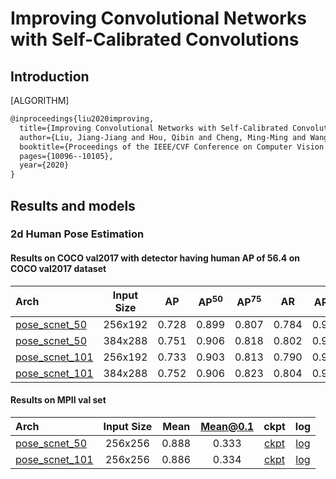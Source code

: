 # Improving Convolutional Networks with Self-Calibrated Convolutions

## Introduction

[ALGORITHM]

```latex
@inproceedings{liu2020improving,
  title={Improving Convolutional Networks with Self-Calibrated Convolutions},
  author={Liu, Jiang-Jiang and Hou, Qibin and Cheng, Ming-Ming and Wang, Changhu and Feng, Jiashi},
  booktitle={Proceedings of the IEEE/CVF Conference on Computer Vision and Pattern Recognition},
  pages={10096--10105},
  year={2020}
}
```

## Results and models

### 2d Human Pose Estimation

#### Results on COCO val2017 with detector having human AP of 56.4 on COCO val2017 dataset

| Arch | Input Size | AP | AP<sup>50</sup> | AP<sup>75</sup> | AR | AR<sup>50</sup> | ckpt | log |
| :----------------- | :-----------: | :------: | :------: | :------: | :------: | :------: |:------: |:------: |
| [pose_scnet_50](/configs/top_down/scnet/coco/scnet50_coco_256x192.py)   | 256x192 | 0.728 | 0.899 | 0.807 | 0.784 | 0.938 | [ckpt](https://download.openmmlab.com/mmpose/top_down/scnet/scnet50_coco_256x192-6920f829_20200709.pth) | [log](https://download.openmmlab.com/mmpose/top_down/scnet/scnet50_coco_256x192_20200709.log.json) |
| [pose_scnet_50](/configs/top_down/scnet/coco/scnet50_coco_384x288.py)   | 384x288 | 0.751 | 0.906 | 0.818 | 0.802 | 0.943 | [ckpt](https://download.openmmlab.com/mmpose/top_down/scnet/scnet50_coco_384x288-9cacd0ea_20200709.pth) | [log](https://download.openmmlab.com/mmpose/top_down/scnet/scnet50_coco_384x288_20200709.log.json) |
| [pose_scnet_101](/configs/top_down/scnet/coco/scnet101_coco_256x192.py)  | 256x192 | 0.733 | 0.903 | 0.813 | 0.790 | 0.941 | [ckpt](https://download.openmmlab.com/mmpose/top_down/scnet/scnet101_coco_256x192-6d348ef9_20200709.pth) | [log](https://download.openmmlab.com/mmpose/top_down/scnet/scnet101_coco_256x192_20200709.log.json) |
| [pose_scnet_101](/configs/top_down/scnet/coco/scnet101_coco_384x288.py)  | 384x288 | 0.752 | 0.906 | 0.823 | 0.804 | 0.943 | [ckpt](https://download.openmmlab.com/mmpose/top_down/scnet/scnet101_coco_384x288-0b6e631b_20200709.pth) | [log](https://download.openmmlab.com/mmpose/top_down/scnet/scnet101_coco_384x288_20200709.log.json) |

#### Results on MPII val set

| Arch  | Input Size | Mean | Mean@0.1   | ckpt    | log     |
| :--- | :--------: | :------: | :------: |:------: |:------: |
| [pose_scnet_50](/configs/top_down/scnet/mpii/scnet50_mpii_256x256.py) | 256x256 | 0.888 | 0.333 | [ckpt](https://download.openmmlab.com/mmpose/top_down/scnet/scnet50_mpii_256x256-a54b6af5_20200812.pth) | [log](https://download.openmmlab.com/mmpose/top_down/scnet/scnet50_mpii_256x256_20200812.log.json) |
| [pose_scnet_101](/configs/top_down/scnet/mpii/scnet101_mpii_256x256.py) | 256x256 | 0.886 | 0.334 | [ckpt](https://download.openmmlab.com/mmpose/top_down/scnet/scnet101_mpii_256x256-b4c2d184_20200812.pth) | [log](https://download.openmmlab.com/mmpose/top_down/scnet/scnet101_mpii_256x256_20200812.log.json) |
